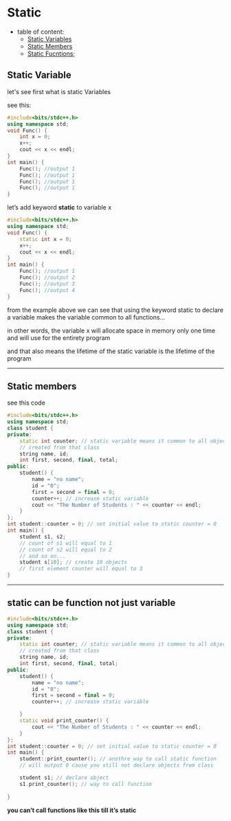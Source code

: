 # Static 
- table of content:
    - [Static Variables](#static-variable)
    - [Static Members](#static-members)
    - [Static Fucntions](#static-can-be-function-not-just-variable);
## Static Variable
let's see first what is static Variables

see this:

```cpp
#include<bits/stdc++.h>
using namespace std;
void Func() {
	int x = 0;
	x++;
	cout << x << endl;
}
int main() {
	Func(); //output 1
	Func(); //output 1
	Func(); //output 1
	Func(); //output 1
}
```

let’s add keyword **static** to variable x

```cpp
#include<bits/stdc++.h>
using namespace std;
void Func() {
	static int x = 0;
	x++;
	cout << x << endl;
}
int main() {
	Func(); //output 1
	Func(); //output 2
	Func(); //output 3
	Func(); //output 4
}
```

from the example above we can see that using the keyword static to declare a variable makes the variable common to all functions…

in other words, the variable x will allocate space in memory only one time and will use for the entirety program

and that also means the lifetime of the static variable is the lifetime of the program

---

## Static members 

see this code 

```cpp
#include<bits/stdc++.h>
using namespace std;
class student {
private:
	static int counter; // static variable means it common to all objects 
	// created from that class 
	string name, id;
	int first, second, final, total;
public:
	student() {
		name = "no name";
		id = "0";
		first = second = final = 0;
		counter++; // increase static variable
		cout << "The Number of Students : " << counter << endl;
	}
};
int student::counter = 0; // set initial value to static counter = 0
int main() {
	student s1, s2;
	// count of s1 will equal to 1 
	// count of s2 will equal to 2 
	// and so on...
	student s[10]; // create 10 objects 
	// first element counter will equal to 3
}
```

---
    
## static can be function not just variable

```cpp
#include<bits/stdc++.h>
using namespace std;
class student {
private:
	static int counter; // static variable means it common to all objects 
	// created from that class 
	string name, id;
	int first, second, final, total;
public:
	student() {
		name = "no name";
		id = "0";
		first = second = final = 0;
		counter++; // increase static variable

	}
	static void print_counter() {
		cout << "The Number of Students : " << counter << endl;
	}
};
int student::counter = 0; // set initial value to static counter = 0
int main() {
	student::print_counter(); // anothre way to call static function 
	// will output 0 cause you still not declare objects from class 

	student s1; // declare object 
	s1.print_counter(); // way to call function 
	
}
```
**you can’t call functions like this till it’s static**